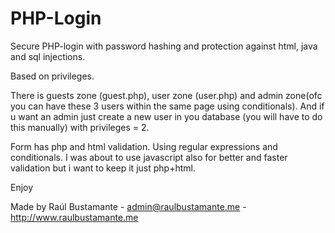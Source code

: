 # PHP-Login
Secure PHP-login with password hashing and protection against html, java and sql injections. 

Based on privileges. 

There is guests zone (guest.php), user zone (user.php) and admin zone(ofc you can have these 3 users within the same page using conditionals).
And if u want an admin just create a new user in you database (you will have to do this manually) with privileges = 2.

Form has php and html validation. Using regular expressions and conditionals. I was about to use javascript also for better and
faster validation but i want to keep it just php+html.

Enjoy

Made by Raúl Bustamante - admin@raulbustamante.me - http://www.raulbustamante.me



